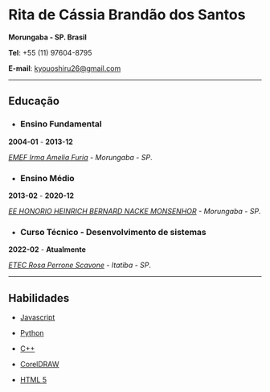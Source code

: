 # Rita de Cássia Brandão dos Santos

**Morungaba - SP. Brasil**

**Tel**: +55 (11) 97604-8795

**E-mail**: kyouoshiru26@gmail.com

---
## Educação 

 - ### Ensino Fundamental

 **2004-01** - **2013-12**
 
 *[EMEF Irma Amelia Furia](https://www.escol.as/212055-irma-amelia-furia) - Morungaba - SP*.
 
 
 - ### Ensino Médio

 **2013-02** - **2020-12**
 
 *[EE HONORIO HEINRICH BERNARD NACKE MONSENHOR](http://www.educacao.sp.gov.br/cgrh/escolas/honorio-heinrich-bernard-nacke-monsenhor/) - Morungaba - SP*.
 
 
 - ### Curso Técnico - Desenvolvimento de sistemas ###

 **2022-02** - **Atualmente**
 
 *[ETEC Rosa Perrone Scavone](http://rosaperrone.com.br/) - Itatiba - SP*.

 
 ---
 
 ## Habilidades
 
 
 * [Javascript](https://www.javascript.com)
 
 * [Python](https://www.python.org)
 
 * [C++](https://pt.wikipedia.org/wiki/C%2B%2B)

 * [CorelDRAW](https://www.coreldraw.com)
 
 * [HTML 5](https://html.spec.whatwg.org)
 

 
